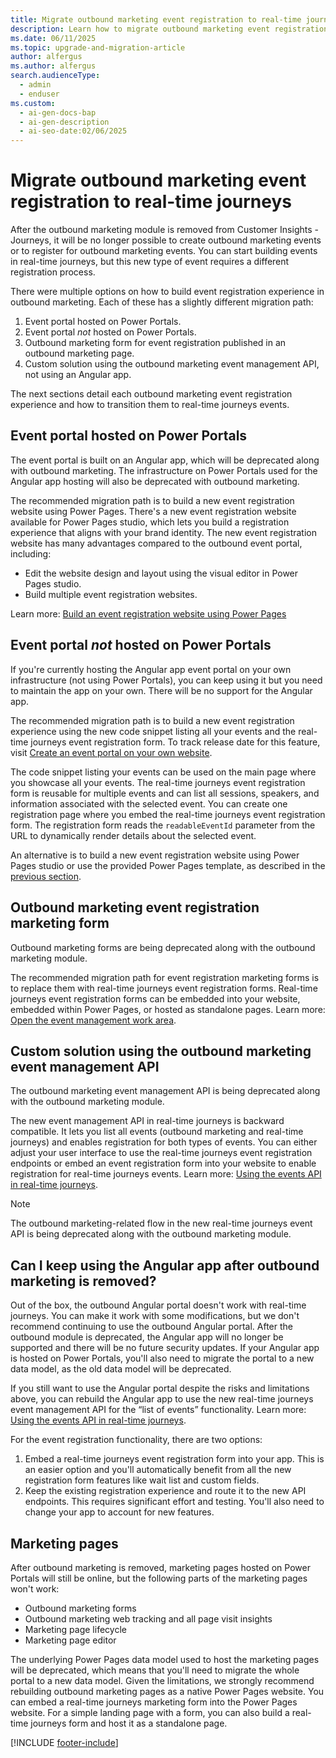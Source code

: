 ```yaml
---
title: Migrate outbound marketing event registration to real-time journeys
description: Learn how to migrate outbound marketing event registration to real-time journeys in Dynamics 365 Customer Insights - Journeys.
ms.date: 06/11/2025
ms.topic: upgrade-and-migration-article
author: alfergus
ms.author: alfergus
search.audienceType:
  - admin
  - enduser
ms.custom:
  - ai-gen-docs-bap
  - ai-gen-description
  - ai-seo-date:02/06/2025
---
```


# Migrate outbound marketing event registration to real-time journeys

After the outbound marketing module is removed from Customer Insights - Journeys, it will be no longer possible to create outbound marketing events or to register for outbound marketing events. You can start building events in real-time journeys, but this new type of event requires a different registration process.

There were multiple options on how to build event registration experience in outbound marketing. Each of these has a slightly different migration path:

1. Event portal hosted on Power Portals.
1. Event portal *not* hosted on Power Portals.
1. Outbound marketing form for event registration published in an outbound marketing page.
1. Custom solution using the outbound marketing event management API, not using an Angular app.

The next sections detail each outbound marketing event registration experience and how to transition them to real-time journeys events.

## Event portal hosted on Power Portals

The event portal is built on an Angular app, which will be deprecated along with outbound marketing. The infrastructure on Power Portals used for the Angular app hosting will also be deprecated with outbound marketing.

The recommended migration path is to build a new event registration website using Power Pages. There's a new event registration website available for Power Pages studio, which lets you build a registration experience that aligns with your brand identity. The new event registration website has many advantages compared to the outbound event portal, including:

- Edit the website design and layout using the visual editor in Power Pages studio.
- Build multiple event registration websites.

Learn more: [Build an event registration website using Power Pages](ci-docs/journeys/event-portal-template.md)

## Event portal *not* hosted on Power Portals

If you're currently hosting the Angular app event portal on your own infrastructure (not using Power Portals), you can keep using it but you need to maintain the app on your own. There will be no support for the Angular app.

The recommended migration path is to build a new event registration experience using the new code snippet listing all your events and the real-time journeys event registration form. To track release date for this feature, visit [Create an event portal on your own website](https://learn.microsoft.com/en-us/dynamics365/release-plan/2025wave1/customer-insights/dynamics365-customer-insights-journeys/create-event-portal-own-website). 

The code snippet listing your events can be used on the main page where you showcase all your events. The real-time journeys event registration form is reusable for multiple events and can list all sessions, speakers, and information associated with the selected event. You can create one registration page where you embed the real-time journeys event registration form. The registration form reads the `readableEventId` parameter from the URL to dynamically render details about the selected event.

An alternative is to build a new event registration website using Power Pages studio or use the provided Power Pages template, as described in the [previous section](migrate-event-registration.md#event-portal-hosted-on-power-portals).

## Outbound marketing event registration marketing form

Outbound marketing forms are being deprecated along with the outbound marketing module.

The recommended migration path for event registration marketing forms is to replace them with real-time journeys event registration forms. Real-time journeys event registration forms can be embedded into your website, embedded within Power Pages, or hosted as standalone pages. Learn more: [Open the event management work area](open-events.md).

## Custom solution using the outbound marketing event management API

The outbound marketing event management API is being deprecated along with the outbound marketing module.

The new event management API in real-time journeys is backward compatible. It lets you list all events (outbound marketing and real-time journeys) and enables registration for both types of events. You can either adjust your user interface to use the real-time journeys event registration endpoints or embed an event registration form into your website to enable registration for real-time journeys events. Learn more: [Using the events API in real-time journeys](./developer/using-rtm-events-api.md).

> [!NOTE]
> The outbound marketing-related flow in the new real-time journeys event API is being deprecated along with the outbound marketing module.

## Can I keep using the Angular app after outbound marketing is removed?

Out of the box, the outbound Angular portal doesn't work with real-time journeys. You can make it work with some modifications, but we don't recommend continuing to use the outbound Angular portal. After the outbound module is deprecated, the Angular app will no longer be supported and there will be no future security updates. If your Angular app is hosted on Power Portals, you'll also need to migrate the portal to a new data model, as the old data model will be deprecated.

If you still want to use the Angular portal despite the risks and limitations above, you can rebuild the Angular app to use the new real-time journeys event management API for the “list of events” functionality. Learn more: [Using the events API in real-time journeys](./developer/using-rtm-events-api.md).

For the event registration functionality, there are two options:

1. Embed a real-time journeys event registration form into your app. This is an easier option and you'll automatically benefit from all the new registration form features like wait list and custom fields.
1. Keep the existing registration experience and route it to the new API endpoints. This requires significant effort and testing. You'll also need to change your app to account for new features.

## Marketing pages

After outbound marketing is removed, marketing pages hosted on Power Portals will still be online, but the following parts of the marketing pages won't work:

- Outbound marketing forms
- Outbound marketing web tracking and all page visit insights
- Marketing page lifecycle
- Marketing page editor

The underlying Power Pages data model used to host the marketing pages will be deprecated, which means that you'll need to migrate the whole portal to a new data model. Given the limitations, we strongly recommend rebuilding outbound marketing pages as a native Power Pages website. You can embed a real-time journeys marketing form into the Power Pages website. For a simple landing page with a form, you can also build a real-time journeys form and host it as a standalone page.

[!INCLUDE [footer-include](./includes/footer-banner.md)]
